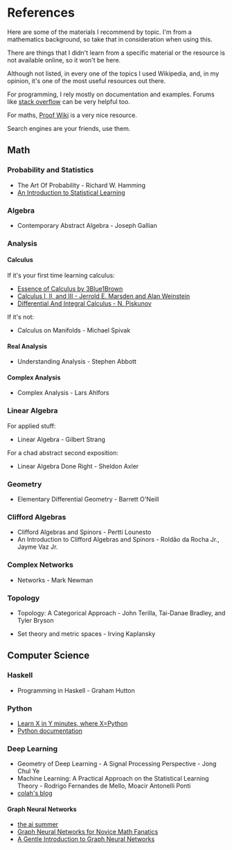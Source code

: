 # References

Here are some of the materials I recommend by topic. I'm from a mathematics background, so take that in consideration when using this. 

There are things that I didn't learn from a specific material or the resource is not available online, so it won't be here. 

Although not listed, in every one of the topics I used Wikipedia, and, in my opinion, it's one of the most useful resources out there.

For programming, I rely mostly on documentation and examples. Forums like 
[stack overflow](https://stackoverflow.com/) can be very helpful too.

For maths, [Proof Wiki](https://proofwiki.org/) is a very nice resource.

Search engines are your friends, use them.

## Math

### Probability and Statistics

- The Art Of Probability - Richard W. Hamming
- [An Introduction to Statistical Learning](https://www.statlearning.com/)
  
### Algebra

- Contemporary Abstract Algebra - Joseph Gallian

### Analysis

#### Calculus

If it's your first time learning calculus:

- [Essence of Calculus by 3Blue1Brown](https://youtube.com/playlist?list=PL0-GT3co4r2wlh6UHTUeQsrf3mlS2lk6x)
- [Calculus I, II, and III - Jerrold E. Marsden and Alan Weinstein](https://www.cds.caltech.edu/~marsden/volume/Calculus/)
- [Differential And Integral Calculus - N. Piskunov](https://archive.org/details/n.-piskunov-differential-and-integral-calculus-mir-1969/mode/2up)

If it's not:

- Calculus on Manifolds - Michael Spivak

#### Real Analysis

- Understanding Analysis - Stephen Abbott

#### Complex Analysis

- Complex Analysis - Lars Ahlfors

### Linear Algebra

For applied stuff:

- Linear Algebra - Gilbert Strang

For a chad abstract second exposition:

- Linear Algebra Done Right - Sheldon Axler

### Geometry

- Elementary Differential Geometry - Barrett O'Neill

### Clifford Algebras

- Clifford Algebras and Spinors - Pertti Lounesto
- An Introduction to Clifford Algebras and Spinors - Roldão da Rocha Jr., Jayme Vaz Jr.

### Complex Networks 

- Networks - Mark Newman

### Topology

- Topology: A Categorical Approach - John Terilla, Tai-Danae Bradley, and Tyler Bryson

- Set theory and metric spaces - Irving Kaplansky

## Computer Science

### Haskell

- Programming in Haskell - Graham Hutton

### Python

- [Learn X in Y minutes, where X=Python](https://learnxinyminutes.com/docs/python/)
- [Python documentation](https://docs.python.org/3/)

### Deep Learning

- Geometry of Deep Learning - A Signal Processing Perspective - Jong Chul Ye
- Machine Learning: A Practical Approach on the Statistical Learning Theory - Rodrigo Fernandes de Mello, Moacir Antonelli Ponti
- [colah's blog](https://colah.github.io/)

#### Graph Neural Networks

- [the ai summer](https://theaisummer.com/graph-convolutional-networks/)
- [Graph Neural Networks for Novice Math Fanatics](https://rish16.notion.site/Graph-Neural-Networks-for-Novice-Math-Fanatics-c51b922a595b4efd8647788475461d57)
- [A Gentle Introduction to Graph Neural Networks](https://distill.pub/2021/gnn-intro/)
